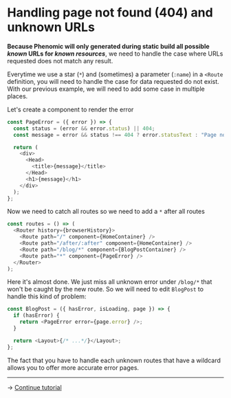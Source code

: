 # Handling page not found (404) and unknown URLs

**Because Phenomic will only generated during static build all possible _known_
URLs for _known resources_**, we need to handle the case where URLs requested
does not match any result.

Everytime we use a star (`*`) and (sometimes) a parameter (`:name`) in a
`<Route` definition, you will need to handle the case for data requested do not
exist. With our previous example, we will need to add some case in multiple
places.

Let's create a component to render the error

```js
const PageError = ({ error }) => {
  const status = (error && error.status) || 404;
  const message = error && status !== 404 ? error.statusText : "Page not found";

  return (
    <div>
      <Head>
        <title>{message}</title>
      </Head>
      <h1>{message}</h1>
    </div>
  );
};
```

Now we need to catch all routes so we need to add a `*` after all routes

```js
const routes = () => (
  <Router history={browserHistory}>
    <Route path="/" component={HomeContainer} />
    <Route path="/after/:after" component={HomeContainer} />
    <Route path="/blog/*" component={BlogPostContainer} />
    <Route path="*" component={PageError} />
  </Router>
);
```

Here it's almost done. We just miss all unknown error under `/blog/*` that won't
be caught by the new route. So we will need to edit `BlogPost` to handle this
kind of problem:

```js
const BlogPost = ({ hasError, isLoading, page }) => {
  if (hasError) {
    return <PageError error={page.error} />;
  }

  return <Layout>{/* ...*/}</Layout>;
};
```

The fact that you have to handle each unknown routes that have a wildcard allows
you to offer more accurate error pages.

---

→ [Continue tutorial](10.md)
